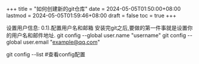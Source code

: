 +++
title = "如何创建新的git仓库"
date = 2024-05-05T01:50:00+08:00
lastmod = 2024-05-05T01:59:46+08:00
draft = false
toc = true
+++

设置用户信息:
0.1).配置用户名和邮箱
  安装完git之后,要做的第一件事就是设置你的用户名和邮件地址.
  git config --global user.name "username"
  git config --global user.email "example@qq.com"

git config --list #查看config配置
